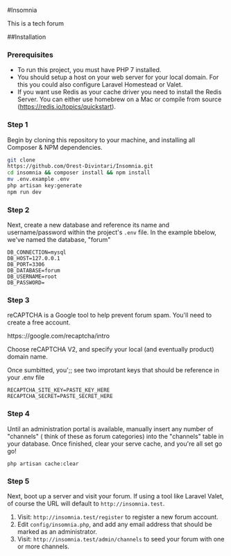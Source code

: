 #Insomnia

This is a tech forum

##Installation

### Prerequisites

-   To run this project, you must have PHP 7 installed.
-   You should setup a host on your web server for your local domain. For this you could also configure Laravel Homestead or Valet.
-   If you want use Redis as your cache driver you need to install the Redis Server. You can either use homebrew on a Mac or compile from source (https://redis.io/topics/quickstart).

### Step 1

Begin by cloning this repository to your machine, and installing all Composer & NPM dependencies.

```bash
git clone
https://github.com/Orest-Divintari/Insomnia.git
cd insomnia && composer install && npm install
mv .env.example .env
php artisan key:generate
npm run dev
```

### Step 2

Next, create a new database and reference its name and username/password within the project's `.env` file. In the example bbelow, we've named the database, "forum"

```
DB_CONNECTION=mysql
DB_HOST=127.0.0.1
DB_PORT=3306
DB_DATABASE=forum
DB_USERNAME=root
DB_PASSWORD=
```

### Step 3

reCAPTCHA is a Google tool to help prevent forum spam. You'll need to create a free account.

https:://google.com/recaptcha/intro

Choose reCAPTCHA V2, and specify your local (and eventually product) domain name.

Once sumbitted, you';; see two improtant keys that should be reference in your .env file

```
RECAPTCHA_SITE_KEY=PASTE_KEY_HERE
RECAPTCHA_SECRET=PASTE_SECRET_HERE
```

### Step 4

Until an administration portal is available, manually insert any number of "channels" ( think of these as forum categories) into the "channels" table in your database.
Once finished, clear your serve cache, and you're all set go go!

```
php artisan cache:clear
```

### Step 5

Next, boot up a server and visit your forum. If using a tool like Laravel Valet, of course the URL will default to `http://insomnia.test`.

1. Visit: `http://insomnia.test/register` to register a new forum account.
2. Edit `config/insomnia.php`, and add any email address that should be marked as an administrator.
3. Visit: `http://insomnia.test/admin/channels` to seed your forum with one or more channels.

